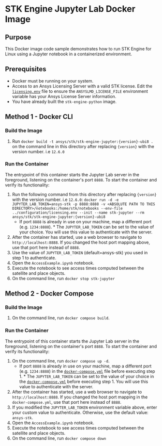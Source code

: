 # STK Engine Jupyter Lab Docker Image

## Purpose

This Docker image code sample demonstrates how to run STK Engine for Linux using a Jupyter notebook in a containerized environment.

## Prerequisites

* Docker must be running on your system.
* Access to an Ansys Licensing Server with a valid STK license.  Edit the [`licensing.env`](../configuration/licensing.env) file to ensure the `ANSYSLMD_LICENSE_FILE` environment variable has your Ansys License Server information.
* You have already built the `stk-engine-python` image.

## Method 1 - Docker CLI

### Build the Image

1. Run `docker build -t ansys/stk/stk-engine-jupyter:{version}-ubi8 .` on the command line in this directory after replacing `{version}` with the version number. i.e `12.6.0`

### Run the Container

The entrypoint of this container starts the Jupyter Lab server in the foreground, listening on the container's port `8888`. To start the container and verify its functionality:

1. Run the following command from this directory after replacing `{version}` with the version number. i.e `12.6.0`:
`docker run -d -e JUPYTER_LAB_TOKEN=ansys-stk -p 8888:8888 -v <ABSOLUTE PATH TO THIS DIRECTORY>/notebooks:/home/stk/notebooks --env-file ../configuration/licensing.env --init --name stk-jupyter --rm ansys/stk/stk-engine-jupyter:{version}-ubi8`
    * If port `8888` is already in use on your machine, map a different port (e.g. `1234:8888`).     * The `JUPYTER_LAB_TOKEN` can be set to the value of your choice. You will use this value to authenticate with the server.
2. After the container has started, use a web browser to navigate to `http://localhost:8888`. If you changed the host port mapping above, use that port here instead of `8888`.
3. Use the value of `JUPYTER_LAB_TOKEN` (default=ansys-stk) you used in step 1 to authenticate.
4. Open the `AccessExample.ipynb` notebook.
5. Execute the notebook to see access times computed between the satellite and place objects.
6. On the command line, run `docker stop stk-jupyter`

## Method 2 - Docker Compose

### Build the Image

1. On the command line, run `docker compose build`.

### Run the Container

The entrypoint of this container starts the Jupyter Lab server in the foreground, listening on the container's port `8888`. To start the container and verify its functionality:

1. On the command line, run `docker compose up -d`.
    * If port `8888` is already in use on your machine, map a different port (e.g. `1234:8888`) in     the [`docker-compose.yml`](./docker-compose.yml) file before executing step 1. * The `JUPYTER_LAB_TOKEN` can be set to the value of your choice in the [`docker-compose.yml`](./docker-compose.yml)
    before executing step 1.  You will use this value to authenticate with the server.
2. After the container has started, use a web browser to navigate to `http://localhost:8888`. If you changed the host port mapping in the `docker-compose.yml`, use that port here instead of `8888`.
3. If you modified the `JUPYTER_LAB_TOKEN` environment variable above, enter your custom value to authenticate. Otherwise, use the default value: `ansys-stk`.
4. Open the `AccessExample.ipynb` notebook.
5. Execute the notebook to see access times computed between the satellite and place objects.
6. On the command line, run `docker compose down`
